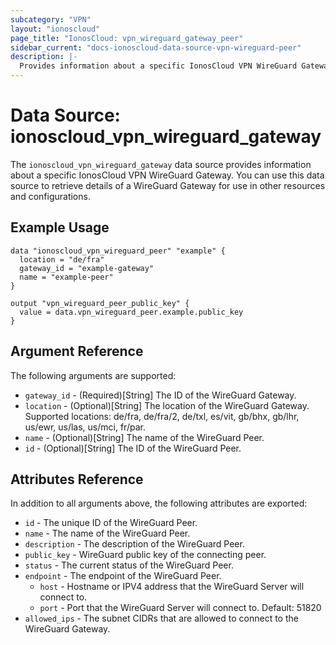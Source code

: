 ```yaml
---
subcategory: "VPN"
layout: "ionoscloud"
page_title: "IonosCloud: vpn_wireguard_gateway_peer"
sidebar_current: "docs-ionoscloud-data-source-vpn-wireguard-peer"
description: |-
  Provides information about a specific IonosCloud VPN WireGuard Gateway.
---
```


# Data Source: ionoscloud_vpn_wireguard_gateway

The `ionoscloud_vpn_wireguard_gateway` data source provides information about a specific IonosCloud VPN WireGuard Gateway. You can use this data source to retrieve details of a WireGuard Gateway for use in other resources and configurations.

## Example Usage

```hcl
data "ionoscloud_vpn_wireguard_peer" "example" {
  location = "de/fra"
  gateway_id = "example-gateway"
  name = "example-peer"
}

output "vpn_wireguard_peer_public_key" {
  value = data.vpn_wireguard_peer.example.public_key
}
```

## Argument Reference

The following arguments are supported:

- `gateway_id` - (Required)[String] The ID of the WireGuard Gateway.
- `location` - (Optional)[String] The location of the WireGuard Gateway. Supported locations: de/fra, de/fra/2, de/txl, es/vit, gb/bhx, gb/lhr, us/ewr, us/las, us/mci, fr/par.
- `name` - (Optional)[String] The name of the WireGuard Peer.
- `id` - (Optional)[String] The ID of the WireGuard Peer.

## Attributes Reference

In addition to all arguments above, the following attributes are exported:

- `id` - The unique ID of the WireGuard Peer.
- `name` - The name of the WireGuard Peer.
- `description` - The description of the WireGuard Peer.
- `public_key` - WireGuard public key of the connecting peer.
- `status` - The current status of the WireGuard Peer.
- `endpoint` - The endpoint of the WireGuard Peer.
  - `host` - Hostname or IPV4 address that the WireGuard Server will connect to.
  - `port` - Port that the WireGuard Server will connect to. Default: 51820
- `allowed_ips` -  The subnet CIDRs that are allowed to connect to the WireGuard Gateway.

